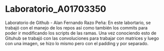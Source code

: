# Laboratorio_A01703350
Laboratorio de Github - Alan Fernando Razo Peña:
 En este labortario, se trabajó con el manejo de los repos así como también los
commits para poder ir modificando los scripts de las ramas. Una vez conociendo
esto de Gituhub se trabajó con las convoluciones para trabajar con matrices y 
luego con una imagen, se hizo lo mismo pero con el padding y por separado.
